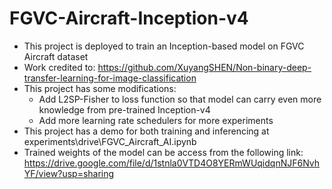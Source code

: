 # FGVC-Aircraft-Inception-v4
- This project is deployed to train an Inception-based model on FGVC Aircraft dataset
- Work credited to: https://github.com/XuyangSHEN/Non-binary-deep-transfer-learning-for-image-classification
- This project has some modifications:
  - Add L2SP-Fisher to loss function so that model can carry even more knowledge from pre-trained Inception-v4
  - Add more learning rate schedulers for more experiments
- This project has a demo for both training and inferencing at experiments\drive\FGVC_Aircraft_AI.ipynb
- Trained weights of the model can be access from the following link: https://drive.google.com/file/d/1stnla0VTD4O8YERmWUqidqnNJF6NvhYF/view?usp=sharing